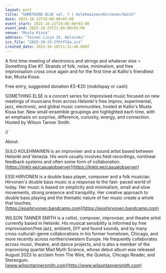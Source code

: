 ```yaml
---
layout: post
title: "SOMETHING ELSE vol. 7 | Kolehmainen/Hirvonen/Smith"
date: 2025-10-23T19:00:00+03:00
event_start: 2025-10-23T19:00:00+03:00
event_end: 2025-10-23T21:00:00+03:00
venue: "Musta Kissa"
address: "Toinen Linja 15, Helsinki"
ics_file: "2025-10-23-2fhtfl6a.ics"
created_date: 2025-10-16T11:31:40.000Z
---
```


A first time meeting of electronics and strings and whatever else = Something Else #7. Strands of folk, noise, minimalism, and free improvisation cross once again and for the first time at Kallio's friendliest bar, Musta Kissa.  
  
Free entry, suggested donation €5-€20 (mobilepay or cash)  
  
SOMETHING ELSE is a concert series for improvised music focused on new meetings of musicians from across Helsinki's free improv, experimental, jazz, electronic, and global music communities, hosted at Kallio's Musta Kissa bar. New small-ensemble groupings are highlighted each time, with an emphasis on surprise, difference, curiosity, energy, and connection. Hosted by Wilson Tanner Smith.  
  
//  
  
About:  
  
SULO KOLEHMAINEN is an improviser and a sound artist based between Helsinki and Venezia. His work usually involves field recordings, nonlinear feedback systems and often some form of collaboration.  
[https://linktr.ee/casualobserver](https://linktr.ee/casualobserver)  
  
ESSI HIRVONEN is a double bass player, composer and a folk musician. Hirvonen's double bass music is a response to the fast- paced world of today. Her music is based on simplicity and minimalism, small and slow movements, strong presence and tranquility. Her creative approach to double bass playing and the thematic nature of her music create a whole that touches.  
[https://essihirvonen.bandcamp.com](https://essihirvonen.bandcamp.com)  
  
WILSON TANNER SMITH is a cellist, composer, improviser, and theatre artist currently based in Helsinki. His musical sensibility is informed by free improvisation/free jazz, ambient, DIY and found sounds, and by many cross-cultural/-genre collaborations in his former hometown, Chicago, and more recently across northern/western Europe. He frequently collaborates across music, theatre, and dance projects, and is also a member of the improvising quartet Mad Myth Science, whose debut album was released August 2023 to acclaim from The Wire, the Quietus, Chicago Reader, and Stereogum.  
[www.wilsontannersmith.com](http://www.wilsontannersmith.com)
